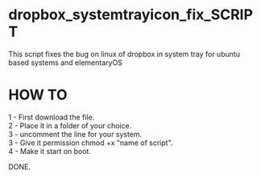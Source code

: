 # dropbox_systemtrayicon_fix_SCRIPT
This script fixes the bug on linux of dropbox in system tray for ubuntu based systems and elementaryOS


# HOW TO

1 - First download the file.  
2 - Place it in a folder of your choice.   
3 - uncomment the line for your system.  
3 - Give it permission chmod +x "name of script".    
4 - Make it start on boot.  

DONE.  
